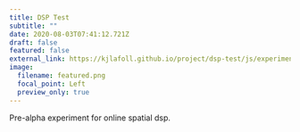 ```yaml
---
title: DSP Test
subtitle: ""
date: 2020-08-03T07:41:12.721Z
draft: false
featured: false
external_link: https://kjlafoll.github.io/project/dsp-test/js/experiment.html
image:
  filename: featured.png
  focal_point: Left
  preview_only: true
---
```

Pre-alpha experiment for online spatial dsp.